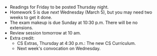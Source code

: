 * Readings for Friday to be posted Thursday night.
* Homework 5 is due *next* Wednesday (March 5), but you may need two
  weeks to get it done.
* The exam makeup is due Sunday at 10:30 p.m.  There will be no extensions.
* Review session tomorrow at 10 am.
* Extra credit: 
    * CS Extras, Thursday at 4:30 p.m.: The new CS Curriculum.
    * Next week's convocation on Wednesday.
